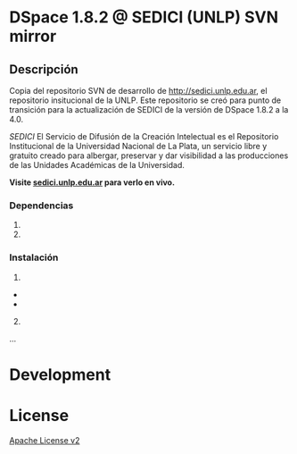 # DSpace 1.8.2 @ SEDICI (UNLP) SVN mirror

## Descripción
Copia del repositorio SVN de desarrollo de http://sedici.unlp.edu.ar, el repositorio insitucional de la UNLP.
Este repositorio se creó para punto de transición para la actualización de SEDICI de la versión de DSpace 1.8.2 a la 4.0.


*SEDICI* El Servicio de Difusión de la Creación Intelectual es el Repositorio Institucional de la Universidad Nacional de La Plata, un servicio libre y gratuito creado para albergar, preservar y dar visibilidad a las producciones de las Unidades Académicas de la Universidad.

**Visite [sedici.unlp.edu.ar](http://sedici.unlp.edu.ar.) para verlo en vivo.**

### Dependencias

1. 
2. 


### Instalación

1. 
  - 
  - 
2. 

...


# Development

# License
[Apache License v2](http://www.apache.org/licenses/LICENSE-2.0.html)
